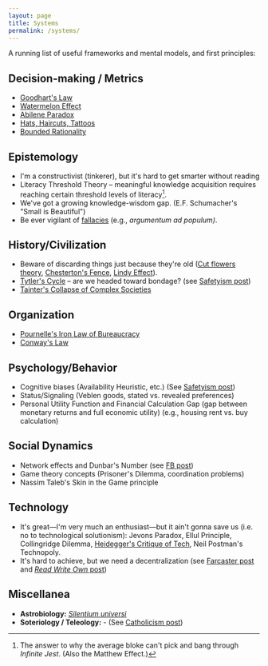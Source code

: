 ```yaml
---
layout: page
title: Systems
permalink: /systems/
---
```

A running list of useful frameworks and mental models, and first principles:

## Decision-making / Metrics
 - [Goodhart's Law](https://gordonbrander.com/pattern/goodharts-law/)
 - [Watermelon Effect](https://www.happysignals.com/blog/watermelon-effect)
 - [Abilene Paradox](https://en.wikipedia.org/wiki/Abilene_paradox)
 - [Hats, Haircuts, Tattoos](https://x.com/JamesClear/status/1753816430422683712)
 - [Bounded Rationality](https://plato.stanford.edu/entries/bounded-rationality/)

## Epistemology
 - I'm a constructivist (tinkerer), but it's hard to get smarter without reading 
 - Literacy Threshold Theory – meaningful knowledge acquisition requires reaching certain threshold levels of literacy[^1].
 - We've got a growing knowledge-wisdom gap. (E.F. Schumacher's "Small is Beautiful")
 - Be ever vigilant of [fallacies](https://en.wikipedia.org/wiki/List_of_fallacies) (e.g., *argumentum ad populum)*.

## History/Civilization
 - Beware of discarding things just because they're old ([Cut flowers theory](/cut-flowers.html), [Chesterton's Fence](https://fs.blog/chestertons-fence/), [Lindy Effect](https://en.wikipedia.org/wiki/Lindy_effect)).
 - [Tytler's Cycle](https://thinkingwest.com/2022/11/16/tytlers-cycle-of-civilizations/) – are we headed toward bondage? (see [Safetyism post](/safetyism/))
 - [Tainter's Collapse of Complex Societies](https://philosophicaldisquisitions.blogspot.com/2019/02/the-collapse-of-complex-societies_1.html)

## Organization
 - [Pournelle's Iron Law of Bureaucracy](https://gordonbrander.com/pattern/pournelles-iron-law-of-bureaucracy/)
 - [Conway's Law](https://www.atlassian.com/blog/teamwork/what-is-conways-law-acmi)

## Psychology/Behavior 
 - Cognitive biases (Availability Heuristic, etc.) (See [Safetyism post](/safetyism/))
 - Status/Signaling (Veblen goods, stated vs. revealed preferences)
 - Personal Utility Function and Financial Calculation Gap (gap between monetary returns and full economic utility) (e.g., housing rent vs. buy calculation)

## Social Dynamics 
 - Network effects and Dunbar's Number (see [FB post](/fb))
 - Game theory concepts (Prisoner's Dilemma, coordination problems)
 - Nassim Taleb's Skin in the Game principle

## Technology
 - It's great—I'm very much an enthusiast—but it ain't gonna save us (i.e. no to technological solutionism): Jevons Paradox, Ellul Principle, Collingridge Dilemma, [Heidegger's Critique of Tech](https://www.thenewatlantis.com/publications/understanding-heidegger-on-technology), Neil Postman's Technopoly.
 - It's hard to achieve, but we need a decentralization (see [Farcaster post](/farcaster.html) and [*Read Write Own* post](/books/read-write-own/))

## Miscellanea
- **Astrobiology:** [*Silentium universi*](https://en.wikipedia.org/wiki/Fermi_paradox)
- **Soteriology / Teleology:** - (See [Catholicism post](/catholic))

[^1]: The answer to why the average bloke can't pick and bang through *Infinite Jest*. (Also the Matthew Effect.)